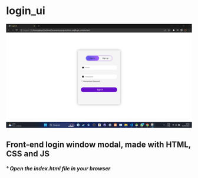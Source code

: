 # login_ui

<div> <img src="https://github.com/gheysiell/images/blob/master/login_ui.png" /> </div>
<div> <h2> Front-end login window modal, made with HTML, CSS and JS </h2> </div>
<div> <h5> ° Open the index.html file in your browser </h5> </div>